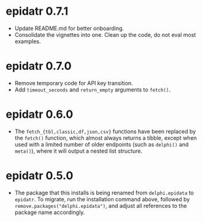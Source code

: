 # epidatr 0.7.1

- Update README.md for better onboarding.
- Consolidate the vignettes into one. Clean up the code, do not eval most examples.

# epidatr 0.7.0

- Remove temporary code for API key transition.
- Add `timeout_seconds` and `return_empty` arguments to `fetch()`.

# epidatr 0.6.0

- The `fetch_{tbl,classic,df,json,csv}` functions have been replaced by the
`fetch()` function, which almost always returns a tibble, except when used with
a limited number of older endpoints (such as `delphi()` and `meta()`), where it
will output a nested list structure.

# epidatr 0.5.0

- The package that this installs is being renamed from `delphi.epidata` to
`epidatr`. To migrate, run the installation command above, followed by
`remove.packages("delphi.epidata")`, and adjust all references to the package
name accordingly.